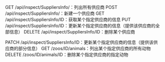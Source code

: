 GET /api/inspect/SuppliersInfo/：列出所有供应商
POST /api/inspect/SuppliersInfo/：新建一个供应商
GET /api/inspect/SuppliersInfo/ID：获取某个指定供应商的信息
PUT /api/inspect/SuppliersInfo/ID：更新某个指定供应商的信息（提供该供应商的全部信息）
DELETE /api/inspect/SuppliersInfo/ID：删除某个供应商




PATCH /api/inspect/SuppliersInfo/ID：更新某个指定供应商的信息（提供该供应商的部分信息）
GET /zoos/ID/animals：列出某个指定供应商的所有动物
DELETE /zoos/ID/animals/ID：删除某个指定供应商的指定动物

